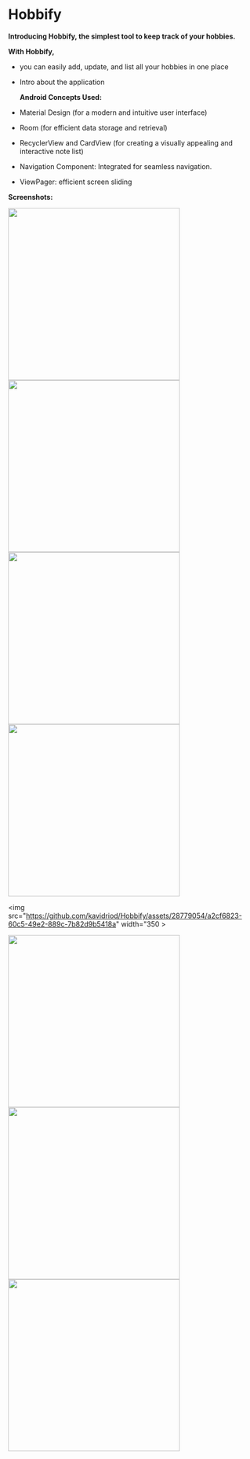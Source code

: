 # Hobbify

**Introducing Hobbify, the simplest tool to keep track of your hobbies.**

**With Hobbify,**

* you can easily add, update, and list all your hobbies in one place
* Intro about the application

  **Android Concepts Used:**

* Material Design (for a modern and intuitive user interface)
* Room (for efficient data storage and retrieval)
* RecyclerView and CardView (for creating a visually appealing and interactive note list)
* Navigation Component: Integrated for seamless navigation.
* ViewPager: efficient screen sliding

 **Screenshots:**

 
<img src="https://github.com/kavidriod/Hobbify/assets/28779054/91081125-6be8-4028-96b4-3eab51ef4995" width="350"  >

<img src="https://github.com/kavidriod/Hobbify/assets/28779054/dd3a1503-4edd-45f9-9347-b0d957c649c2" width="350"  >

<img src="https://github.com/kavidriod/Hobbify/assets/28779054/4c510bbb-8e87-43af-9a85-d22f7bffec2d" width="350"  >

<img src="https://github.com/kavidriod/Hobbify/assets/28779054/e1a9ba23-e138-415d-8354-9bd175bb2b0b" width="350"  >

<img src="https://github.com/kavidriod/Hobbify/assets/28779054/a2cf6823-60c5-49e2-889c-7b82d9b5418a" width="350  >

<img src="https://github.com/kavidriod/Hobbify/assets/28779054/291a90f0-56d6-4e12-a4eb-4c0e68386cf9" width="350"  >

<img src="https://github.com/kavidriod/Hobbify/assets/28779054/16814329-11f5-4a66-9027-0625b90bef69" width="350"  >

<img src="https://github.com/kavidriod/Hobbify/assets/28779054/811df36d-dd03-425f-b8be-afbaa8ffbd24" width="350"  >






